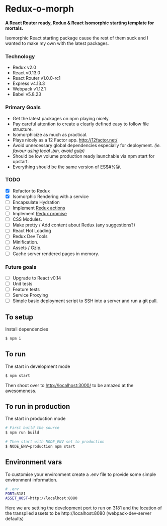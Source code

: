 # Redux-o-morph

__A React Router ready, Redux & React Isomorphic starting template for mortals.__

Isomorphic React starting package cause the rest of them suck and I wanted to make my own with the latest packages.

### Technology
* Redux v2.0
* React v0.13.0
* React Router v1.0.0-rc1
* Express v4.13.3
* Webpack v1.12.1
* Babel v5.8.23

### Primary Goals
* Get the latest packages on npm playing nicely.
* Pay careful attention to create a clearly defined easy to follow file structure.
* Isomorphicize as much as practical.
* Plays nicely as a 12 Factor app. http://12factor.net/
* Avoid unnecessary global dependencies especially for deployment. _(ie. favour using local .bin, avoid gulp)_
* Should be low volume production ready launchable via npm start for upstart.
* Everything should be the same version of ES$#%@.

### TODO
- [x] Refactor to Redux
- [x] Isomorphic Rendering with a service
- [ ] Encapsulate Hydration
- [ ] Implement [Redux actions](https://github.com/acdlite/redux-actions)
- [ ] Implement [Redux promise](https://github.com/acdlite/redux-promise)
- [ ] CSS Modules.
- [ ] Make pretty / Add content about Redux (any suggestions?)
- [ ] React Hot Loading
- [ ] Redux Dev Tools
- [ ] Minification.
- [ ] Assets / Gzip.
- [ ] Cache server rendered pages in memory.

### Future goals
- [ ] Upgrade to React v0.14
- [ ] Unit tests
- [ ] Feature tests
- [ ] Service Proxying
- [ ] Simple basic deployment script to SSH into a server and run a git pull.

## To setup

Install dependencies
```bash
$ npm i
```

## To run
The start in development mode

```bash
$ npm start
```

Then shoot over to [http://localhost:3000/](http://localhost:3000/) to be amazed at the awesomeness.

## To run in production
The start in production mode

```bash
# First build the source
$ npm run build

# Then start with NODE_ENV set to production
$ NODE_ENV=production npm start
```

## Environment vars

To customise your environment create a .env file to provide some simple environment information.

```bash
# .env
PORT=3181
ASSET_HOST=http://localhost:8080
```

Here we are setting the development port to run on 3181 and the location of the transpiled assets to be http://localhost:8080 (webpack-dev-server defaults)
